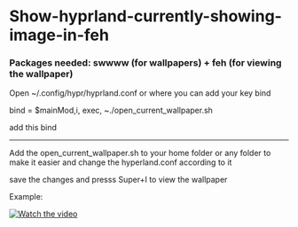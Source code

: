# Show-hyprland-currently-showing-image-in-feh

<h3>Packages needed: swwww (for wallpapers) + feh (for viewing the wallpaper)</h3>

Open ~/.config/hypr/hyprland.conf
or where you can add your key bind

bind = $mainMod,i, exec, ~./open_current_wallpaper.sh

add this bind

-----------------------------------------------------------------------------------------------------------------------------------------------------------------------------------------------------------
Add the open_current_wallpaper.sh to your home folder or any folder to make it easier and change the hyperland.conf according to it 

save the changes and presss Super+I to view the wallpaper


Example:

[![Watch the video](https://img.youtube.com/vi/UwpJAeDdvkA/0.jpg)](https://www.youtube.com/watch?v=UwpJAeDdvkA)

